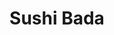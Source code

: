 ---
layout: place
title: "Sushi Bada"
permalink: /new-york/suffern/sushi-bada.html
stateAbbr: NY
stateName: New York
cityName: Suffern
place_id: ChIJCUTeuEjnwokRALVbgZklijs
photos:
  - name: >-
      places/ChIJCUTeuEjnwokRALVbgZklijs/photos/AeeoHcL28_ksybxEGY-YcL3baLEDXH943eKNu5BjqDGCHIMIrhSjO6ZYRVrs_nixhAPFBmh0p4stBc0arcvjPQhvpFKn-HdXjlMqp9jc7LsRFa0GS6M5EMVjPpKcuQ5Gj3QGWR8oHiSlltCynIOWO5yU2AxSmizhQbvm0mi36kEip8D5Bpz3wroJK0E1eCduSg0oTJ-VM_p6HdptQJu6bwmzMKFVOTYbSjQOBhjFtAhGJL3ZmxNyXxxpYguCRYehIqdKr2Gw84UPkgITDsa_Cc_cOc87_uy_6wH8t5XgWQE92RSrjA
    widthPx: 480
    heightPx: 360
    authorAttributions:
      - displayName: Sushi Bada
        uri: https://maps.google.com/maps/contrib/102025464385205496496
        photoUri: >-
          https://lh3.googleusercontent.com/a-/ALV-UjUIWnipQziaDWB6HUzxXOCNSxtg5mCdL1DygJ3tjtq5LTNQtJA=s100-p-k-no-mo
    flagContentUri: >-
      https://www.google.com/local/imagery/report/?cb_client=maps_api_places.places_api&image_key=!1e10!2sAF1QipNc4xEGujf_WQZ4opFxF3RHMZxGTs4W8KZ5M4QY&hl=en-US
    googleMapsUri: >-
      https://www.google.com/maps/place//data=!3m4!1e2!3m2!1sAF1QipNc4xEGujf_WQZ4opFxF3RHMZxGTs4W8KZ5M4QY!2e10!4m2!3m1!1s0x89c2e748b8de4409:0x3b8a2599815bb500
  - name: >-
      places/ChIJCUTeuEjnwokRALVbgZklijs/photos/AeeoHcImIXZbHiWJfJ08QgPkSTWbYWtA1LyRRez3JAgqNOm5ul8eNVvXoto1BH_xgTo27l4b6MN9-2kOB_J0k8XlteyOcQMsbDz6Bevt2_czvQ-RTqIfojplQdNIQbMCZUWgJyF1GPqJ1LY0NcPs5xs1gh3oSnAOTfavnJCeycIQi15c4FUFiN922v4x46iCN70d5Jle-yF70tR6xI2_ePL5pE7D3R82fcVVlbU5ncriDWfjUnHQ0LuLUEPO0_hzIcHhdosLO26Deoi57Nnx3_oKZhpUFWHvqkO39mSouJwx8wOTuw
    widthPx: 2048
    heightPx: 1536
    authorAttributions:
      - displayName: Sushi Bada
        uri: https://maps.google.com/maps/contrib/102025464385205496496
        photoUri: >-
          https://lh3.googleusercontent.com/a-/ALV-UjUIWnipQziaDWB6HUzxXOCNSxtg5mCdL1DygJ3tjtq5LTNQtJA=s100-p-k-no-mo
    flagContentUri: >-
      https://www.google.com/local/imagery/report/?cb_client=maps_api_places.places_api&image_key=!1e10!2sAF1QipMdXKG-e-7Smr84bIMV814DToAsW-fvXpE-cZ0u&hl=en-US
    googleMapsUri: >-
      https://www.google.com/maps/place//data=!3m4!1e2!3m2!1sAF1QipMdXKG-e-7Smr84bIMV814DToAsW-fvXpE-cZ0u!2e10!4m2!3m1!1s0x89c2e748b8de4409:0x3b8a2599815bb500
  - name: >-
      places/ChIJCUTeuEjnwokRALVbgZklijs/photos/AeeoHcLJAZ6YQDEJ_jB55u81rCx5aH8RFPDQckma-7V0zrxqrw7EPOp7tAdvXMYh1FCb3kjFyp8z-3RkB4QGoX72tP8cRDnsVoMvlXJNiVgH6PzZKe1UvAtPH1bIaR-ROQ5JydunWYvWvtn57ecIo7jk0mI-26AWo6HvSsXLPjeYtpHRQbaj87mGHZcsB-L0t5mbUTI4RiSNysUos-v3Yb6peBTbeneen2oBTBBZv6hTsYzyer1n7rxjBi2TJRUHoimMyWH5x_SKBl7dSJB52xnEbKomnjg_CWIZ4JW6jxpIqNprZyVHYB7Uwad6Bpg949Noak2-rgwzitGYwex5o3h_nNQ14u091wstadzRUTHJYez7PALLG07DZP2zCUTfVtbk8EXheDOfc-Pmeoc59IHvWiUrmWeh9_y7rLV2oCWHhocYwg
    widthPx: 2048
    heightPx: 1536
    authorAttributions:
      - displayName: Av L
        uri: https://maps.google.com/maps/contrib/107848635818700756111
        photoUri: >-
          https://lh3.googleusercontent.com/a/ACg8ocK2fHDlBdIy-IUZdY0j8EnOPzxBrAY3WIr-Q8NkzuzdIKymBC8=s100-p-k-no-mo
    flagContentUri: >-
      https://www.google.com/local/imagery/report/?cb_client=maps_api_places.places_api&image_key=!1e10!2sCIHM0ogKEICAgMCg3rG1Ug&hl=en-US
    googleMapsUri: >-
      https://www.google.com/maps/place//data=!3m4!1e2!3m2!1sCIHM0ogKEICAgMCg3rG1Ug!2e10!4m2!3m1!1s0x89c2e748b8de4409:0x3b8a2599815bb500
  - name: >-
      places/ChIJCUTeuEjnwokRALVbgZklijs/photos/AeeoHcKLIuB-X4uMVlYUtRnobXXXYXccHoTxIN6bk2zdlrVzOQVsi-Y8QQuyQpy6PPXSguMP8mMDelUS-_Fkga7GiatMRP-1DYy1ATLnshwbxyOuc8rT7puYt5VXjal9lxscVQ4WugASVAAs_UaKIq7DhwVAQSVos3b6dLScVabvEW1C9IinYmv4oLLzkYdHh-qyx3TEfueknKYd7UKwxZdjWJqqOmr40NsQ2EvaEnzjHC_L9B7cYCaY34tnnBz64OQqxIo-oj0Ltz22bU6R0x1dOZIHwe_fgpR6VEhBWT8b0cPM4m3eBjefsGFrmQDBczvLCsHmHIO0pj3gcJiG0_FPIVMcwffsZraoSUYARs9i0pPzLgSgZtEg5VJCulG2UWW9hJV3bxWXkOQuu7siTWabL7v0VFTvezjSCMwdMhobv45vCqAf
    widthPx: 2785
    heightPx: 3020
    authorAttributions:
      - displayName: Cyber Pro
        uri: https://maps.google.com/maps/contrib/113597479936866114755
        photoUri: >-
          https://lh3.googleusercontent.com/a-/ALV-UjWUtNVVy-eTbJ1ZNSq8ysOytAlP_Fepmzkd0iNlQyTmv4Ijb2A=s100-p-k-no-mo
    flagContentUri: >-
      https://www.google.com/local/imagery/report/?cb_client=maps_api_places.places_api&image_key=!1e10!2sCIHM0ogKEICAgIDD04L_kgE&hl=en-US
    googleMapsUri: >-
      https://www.google.com/maps/place//data=!3m4!1e2!3m2!1sCIHM0ogKEICAgIDD04L_kgE!2e10!4m2!3m1!1s0x89c2e748b8de4409:0x3b8a2599815bb500
  - name: >-
      places/ChIJCUTeuEjnwokRALVbgZklijs/photos/AeeoHcKPl3szuA0UA5HUeVFRTySiQ17OE-WtTvwp7nK02GZKlMP5KpOpT-XpmbJZHw082xawWN1fsHLu0HxOcbkzQSFQD19zK3T8Oibdrcb44wHSUOxGbrzja6MHLjzSWqn-ZQXhdXLu0jbX5rMS_G5WnFFfRHimu_9TSGP2RlGLTF2Sv7uF0j6oEYRfoMM-iaRT6xNVE0GEpaI7UEW1TIsw-otiRp5o0VtZtsWXlK8Y_iQp6nLP0aMLNp598G32DQ9Vem-y6NKPkfD6wqqgWPrRw7zrEzMjllmx7FZ6m73th136ar9BT_0BeCvaAlq1XrAeDqToQF1BC56udv-8oxrdJR9AMOCFz-kA_Pp1QdfIo4j1CHVz0AEHbVfZ6RsLwT4j86urwHWXfXQpA8EXZNFV1v9HdmgVaOsx4mCLK_CaGlwYew
    widthPx: 3024
    heightPx: 4032
    authorAttributions:
      - displayName: Jenny Bach
        uri: https://maps.google.com/maps/contrib/118097934326177533721
        photoUri: >-
          https://lh3.googleusercontent.com/a-/ALV-UjVWLoTaZ9Wegwe-5p9v5optCh_gI1-r68aJbwSqDClgfXDkCIqogg=s100-p-k-no-mo
    flagContentUri: >-
      https://www.google.com/local/imagery/report/?cb_client=maps_api_places.places_api&image_key=!1e10!2sCIHM0ogKEICAgMCwh768aA&hl=en-US
    googleMapsUri: >-
      https://www.google.com/maps/place//data=!3m4!1e2!3m2!1sCIHM0ogKEICAgMCwh768aA!2e10!4m2!3m1!1s0x89c2e748b8de4409:0x3b8a2599815bb500
  - name: >-
      places/ChIJCUTeuEjnwokRALVbgZklijs/photos/AeeoHcJpEErvfT2zl4NF-Y1RNUJYb9w3x1D2Nh3yUvWbsUCTCrCS5-T_414AjgH9et1ojqSyo-LCS3CMrB_4Zq8WwnODgZ05NvpVh-l9JdiYj32eofSkNejJQBoKcAz9eX0dcIIQVEVZKWC8pQQ3hZ_CovDoCR7990U5jgq9z0rgaCD3oEwZ4vU2c7LjzxykfAnc5bit91QTvA-cwoS9QgWtFaAs52Ut5qrZT0sfAvu-Or8qcsPa4BFa8h1iemwpv6apNQbFKgVzuUAh-O5j7P8DYeHkbNU4XjwDGEDgefIXGnmByVnY1EXiV3SWJWxHVh9BlNntJjre1DAwCZ5cWmbVSOaPjX2L5mOob8ASCVbxCIbBpOuBfpt3VlJWyUTdlGZpnyfbvWjAZTaSL8uNw6kOwz02PuP9otXGMyCVvv6AXfs
    widthPx: 4032
    heightPx: 3024
    authorAttributions:
      - displayName: Maha A
        uri: https://maps.google.com/maps/contrib/103727129570858630374
        photoUri: >-
          https://lh3.googleusercontent.com/a/ACg8ocK5ozPJpQKVNlucMkCxqMR9C01jrG7iXfnrYLifLFKRfc2n1A=s100-p-k-no-mo
    flagContentUri: >-
      https://www.google.com/local/imagery/report/?cb_client=maps_api_places.places_api&image_key=!1e10!2sCIHM0ogKEICAgICL0-bsag&hl=en-US
    googleMapsUri: >-
      https://www.google.com/maps/place//data=!3m4!1e2!3m2!1sCIHM0ogKEICAgICL0-bsag!2e10!4m2!3m1!1s0x89c2e748b8de4409:0x3b8a2599815bb500
  - name: >-
      places/ChIJCUTeuEjnwokRALVbgZklijs/photos/AeeoHcIVvyGQjsLuD2UWE8IJPqErJ1pYobQluPofYVNCdlOCxn_ZvaO6U9vuAyOSeTcGl44RE1uIVH_9u9uO6dGJBF42jCgosvNq_qC7HZ4kItEmiqFCZub-zvYngS3oFrhJqraBWR7BVzaR0Yd2TlOvTkgbmzFD-VQggiomJt_hehDQwfOytU968RPKG-m0Zhn5wC7CqlnrCn5nIhyWAK8HpJFoZ9mgPi1cDIErD9dRv_Kp4e3nDu1uNf62VOjFB77ssAMh56inaAFQXr9kD2au_zjUnAi3d919EjLSg4EjrXdHk3-OVPLCIdt8kHoFxlc_lUV3NNAVbNn7wQuSeJepMq5kSpXpmsfWiIEgxiSI5uMU8SOK0dmR25MHnKcrRCjofFbXvefFnzdMKeT1Hf-9OVGPLszDLw1lmtY81QsQOotqtQo
    widthPx: 4032
    heightPx: 2268
    authorAttributions:
      - displayName: Andrea Oakes
        uri: https://maps.google.com/maps/contrib/113813749941602425566
        photoUri: >-
          https://lh3.googleusercontent.com/a-/ALV-UjVzmdF26elJQbmJHljxj8o-wKOQv38L01pQQezZaNK3UDFdJvILCA=s100-p-k-no-mo
    flagContentUri: >-
      https://www.google.com/local/imagery/report/?cb_client=maps_api_places.places_api&image_key=!1e10!2sCIHM0ogKEICAgICc6OGXygE&hl=en-US
    googleMapsUri: >-
      https://www.google.com/maps/place//data=!3m4!1e2!3m2!1sCIHM0ogKEICAgICc6OGXygE!2e10!4m2!3m1!1s0x89c2e748b8de4409:0x3b8a2599815bb500
  - name: >-
      places/ChIJCUTeuEjnwokRALVbgZklijs/photos/AeeoHcJvnUtheQoZBhQ02nbk9PhVaQbD8i2cAuknVTDC9JPragKGPirxerT2T-HbYO8az85WUEIDAObP7FHG8iYDSHOqYOlkY0qMZXba37GU1BLe8JqHKTzD4rxftWxhprMSS5S1G9w_GIGIVMiMNiTXQ4jI2SjxZIFGuWhGfqvOH_IylEFcsX8a8m9zfiHggj6NPCUTqEJYgxVUbnh3awjVsHwD6twpithgR4X3QPhwMrXc8CSed1EYvOVFeRtiGBrWa_7BwBl639i5WL-bKUeN8qkQqNHLllznZBsyvos20S_ql-6gacGAGIcCFf3h2OaXg56vKUFdH-UnrN49U2Jvl8l7AKIalp2FSFnc_M1SUSuOFa9EzNaDN8dJB8r9CzF5iKnK-PgZbwR1OZzShuP_1FZLOUiT2MBz4upirwKXeQ3CRQ
    widthPx: 3024
    heightPx: 4032
    authorAttributions:
      - displayName: Suffern Foodie
        uri: https://maps.google.com/maps/contrib/103147094666144896031
        photoUri: >-
          https://lh3.googleusercontent.com/a/ACg8ocLgCBWzTQqwirfhARhfbiXJd6g3xwtKAtCzlxzBJH50lcYm3w=s100-p-k-no-mo
    flagContentUri: >-
      https://www.google.com/local/imagery/report/?cb_client=maps_api_places.places_api&image_key=!1e10!2sCIHM0ogKEICAgIDhrvDIUg&hl=en-US
    googleMapsUri: >-
      https://www.google.com/maps/place//data=!3m4!1e2!3m2!1sCIHM0ogKEICAgIDhrvDIUg!2e10!4m2!3m1!1s0x89c2e748b8de4409:0x3b8a2599815bb500
  - name: >-
      places/ChIJCUTeuEjnwokRALVbgZklijs/photos/AeeoHcKJEVJVX-j3T4L8QvRgOTxPLc6uLbh_KlCcM6g6ThxwNHHzKuAMtDR7Ok5BN0bI8GVb2psjzcMfJ1t6nT7qBH78FmSHsr0eJZhD-NO2gDHIel-Wt1Ge27pkJ7P51GFwiUM64nna42qmz0-QNW83fTMvne6YQjoT-dHc8soUDQYXGY4TJwn_6jviZs3GSKP_1kYV6zC27aNKlE5DomVGF-mqd8xJPhBHqclJMu8yk0W2CdZzedj7-ySa-iZbKFj6jdoKNSrsyc8HmEnY1AazU-1euJpUdSSg7APQDQWYIuxfd2GKXzRcwSO1gWW7T9XEDYrSaSXO8cI9O7Y6UlK2NiE6eXwUSEMe__0zSSZkoB-KhX-cSk87pPIg6aKafemOQJHIxZMkXpWO2bg_ZmH8GgnhQSrYFa_sxjz1P9cJcP-U6A
    widthPx: 3024
    heightPx: 4032
    authorAttributions:
      - displayName: Joel Zea
        uri: https://maps.google.com/maps/contrib/109612555727943270019
        photoUri: >-
          https://lh3.googleusercontent.com/a-/ALV-UjUj80mCl2R8j-PYLaq7ClW6YlfpMPKzaOXrcjM_jO82kwlJyD2Q=s100-p-k-no-mo
    flagContentUri: >-
      https://www.google.com/local/imagery/report/?cb_client=maps_api_places.places_api&image_key=!1e10!2sCIHM0ogKEICAgMCAjpqgfg&hl=en-US
    googleMapsUri: >-
      https://www.google.com/maps/place//data=!3m4!1e2!3m2!1sCIHM0ogKEICAgMCAjpqgfg!2e10!4m2!3m1!1s0x89c2e748b8de4409:0x3b8a2599815bb500
  - name: >-
      places/ChIJCUTeuEjnwokRALVbgZklijs/photos/AeeoHcLODKqc4r1p-dZbm_ibkDsfuNUsmpmacpDnXqvdfOaRKSsgKAXeI1JsMQ-kcx5XVN9FwWVH6x_NNGRwoEc1Z_LoJEPMpywR9OfG_xvFZzHrT2zwLhtlFEWs3qOW3UByxwjsVMxW1I_rlTuMCeRgAnS-QgxTw0oeWSooh-56jfl7X3AnAX-LFsogFt4G9fY7nKWVJL5_452glXsb57Eei5jGjCSkPv9tqxzVXJ9lUIxOVemQGS8A9YenHjO_RNUQ8mKb37VZHvM1ydiy6AZeANRYGX7TBYT_UnqFOAgImw5vqLUU6VwHYoH95qwCgb0n4lTVqhTbW_fkbwKFRl7mYLRfUUA3AfckkqFx0P4ex6MSVyf1vrl-DZ_xfN3o-MR6X-h1eQnigsYrbXM6CmkEV10pHhJO_BxEx3tvRCJtzmrtOg
    widthPx: 4032
    heightPx: 3024
    authorAttributions:
      - displayName: Mark O' Brien
        uri: https://maps.google.com/maps/contrib/115843900523004656117
        photoUri: >-
          https://lh3.googleusercontent.com/a/ACg8ocIvF4XROOg5zg64Dd4snkiMzy2Z6ZnapOJ2nZy9-UaIu2x6QQ=s100-p-k-no-mo
    flagContentUri: >-
      https://www.google.com/local/imagery/report/?cb_client=maps_api_places.places_api&image_key=!1e10!2sCIHM0ogKEICAgICX_KTDJg&hl=en-US
    googleMapsUri: >-
      https://www.google.com/maps/place//data=!3m4!1e2!3m2!1sCIHM0ogKEICAgICX_KTDJg!2e10!4m2!3m1!1s0x89c2e748b8de4409:0x3b8a2599815bb500
address: 74 Lafayette Ave, Suffern, NY 10901, USA
street: 74 Lafayette Ave
city: Suffern
state: NY
zip: '10901'
country: USA
neighborhood: null
latitude: '41.115550'
longitude: '-74.151408'
accessibility_options:
  wheelchairAccessibleParking: true
  wheelchairAccessibleEntrance: true
  wheelchairAccessibleRestroom: true
  wheelchairAccessibleSeating: true
business_status: OPERATIONAL
name: Sushi Bada
google_maps_links:
  directionsUri: >-
    https://www.google.com/maps/dir//''/data=!4m7!4m6!1m1!4e2!1m2!1m1!1s0x89c2e748b8de4409:0x3b8a2599815bb500!3e0
  placeUri: https://maps.google.com/?cid=4290282936254313728
  writeAReviewUri: >-
    https://www.google.com/maps/place//data=!4m3!3m2!1s0x89c2e748b8de4409:0x3b8a2599815bb500!12e1
  reviewsUri: >-
    https://www.google.com/maps/place//data=!4m4!3m3!1s0x89c2e748b8de4409:0x3b8a2599815bb500!9m1!1b1
  photosUri: >-
    https://www.google.com/maps/place//data=!4m3!3m2!1s0x89c2e748b8de4409:0x3b8a2599815bb500!10e5
primary_type: Sushi Restaurant
opening_hours:
  regular: null
  current: null
secondary_opening_hours:
  regular:
    weekdayDescriptions: null
    type: null
  current:
    weekdayDescriptions: null
    type: null
phone: (845) 533-4178
price_level: PRICE_LEVEL_MODERATE
price_range: $30 &ndash; $50
rating: '4.5'
rating_count: 554
website: http://www.sushibada59.com/
description: >-
  Chic sushi spot with lunch plates & boxes plus beer, wine & sake served in a
  lively, low-lit space.
reviews:
  - name: >-
      places/ChIJCUTeuEjnwokRALVbgZklijs/reviews/ChdDSUhNMG9nS0VJQ0FnTUN3aDc2OHlBRRAB
    relativePublishTimeDescription: 3 weeks ago
    rating: 4
    text:
      text: >-
        Tasty omakase (deluxe and reg are both delish but the wagyu in the
        deluxe is choice imo!), apps (👌Hamachi Truffle: yellowtail, crispy
        onion, scallion, sesame seeds with white truffle soy sauce and avocado
        fries) cocktails, hot sake. Been here a few times and service is usually
        better; service was just ok tbh recently. Had to ask for water a few
        times but otherwise would go back because the food is so good.
      languageCode: en
    originalText:
      text: >-
        Tasty omakase (deluxe and reg are both delish but the wagyu in the
        deluxe is choice imo!), apps (👌Hamachi Truffle: yellowtail, crispy
        onion, scallion, sesame seeds with white truffle soy sauce and avocado
        fries) cocktails, hot sake. Been here a few times and service is usually
        better; service was just ok tbh recently. Had to ask for water a few
        times but otherwise would go back because the food is so good.
      languageCode: en
    authorAttribution:
      displayName: Jenny Bach
      uri: https://www.google.com/maps/contrib/118097934326177533721/reviews
      photoUri: >-
        https://lh3.googleusercontent.com/a-/ALV-UjVWLoTaZ9Wegwe-5p9v5optCh_gI1-r68aJbwSqDClgfXDkCIqogg=s128-c0x00000000-cc-rp-mo-ba3
    publishTime: '2025-03-21T14:41:29.634832Z'
    flagContentUri: >-
      https://www.google.com/local/review/rap/report?postId=ChdDSUhNMG9nS0VJQ0FnTUN3aDc2OHlBRRAB&d=17924085&t=1
    googleMapsUri: >-
      https://www.google.com/maps/reviews/data=!4m6!14m5!1m4!2m3!1sChdDSUhNMG9nS0VJQ0FnTUN3aDc2OHlBRRAB!2m1!1s0x89c2e748b8de4409:0x3b8a2599815bb500
  - name: >-
      places/ChIJCUTeuEjnwokRALVbgZklijs/reviews/ChdDSUhNMG9nS0VJQ0FnTUNnM3JHMTRnRRAB
    relativePublishTimeDescription: a month ago
    rating: 4
    text:
      text: >-
        Nice place. I went on Valentines Day and had a reservation. The place
        was crowded, but our server was nice. The sushi was expensive. The
        brussel sprouts were good, and they had great sauce. The calafornia was
        ok and so as the other rolls. The music was nice and the seats were
        comfortable. They had cute decorations on the ceiling.
      languageCode: en
    originalText:
      text: >-
        Nice place. I went on Valentines Day and had a reservation. The place
        was crowded, but our server was nice. The sushi was expensive. The
        brussel sprouts were good, and they had great sauce. The calafornia was
        ok and so as the other rolls. The music was nice and the seats were
        comfortable. They had cute decorations on the ceiling.
      languageCode: en
    authorAttribution:
      displayName: Av L
      uri: https://www.google.com/maps/contrib/107848635818700756111/reviews
      photoUri: >-
        https://lh3.googleusercontent.com/a/ACg8ocK2fHDlBdIy-IUZdY0j8EnOPzxBrAY3WIr-Q8NkzuzdIKymBC8=s128-c0x00000000-cc-rp-mo-ba4
    publishTime: '2025-02-17T16:47:26.776082Z'
    flagContentUri: >-
      https://www.google.com/local/review/rap/report?postId=ChdDSUhNMG9nS0VJQ0FnTUNnM3JHMTRnRRAB&d=17924085&t=1
    googleMapsUri: >-
      https://www.google.com/maps/reviews/data=!4m6!14m5!1m4!2m3!1sChdDSUhNMG9nS0VJQ0FnTUNnM3JHMTRnRRAB!2m1!1s0x89c2e748b8de4409:0x3b8a2599815bb500
  - name: >-
      places/ChIJCUTeuEjnwokRALVbgZklijs/reviews/ChdDSUhNMG9nS0VJQ0FnTUNRazUycmh3RRAB
    relativePublishTimeDescription: a month ago
    rating: 5
    text:
      text: >-
        First time, trusted previous reviews, was not disappointed, service was
        spectacular, prompt and professional, place was very clean, very
        boutique, great music ….one of my new favorites, we will be back, thank
        you for a great experience.
      languageCode: en
    originalText:
      text: >-
        First time, trusted previous reviews, was not disappointed, service was
        spectacular, prompt and professional, place was very clean, very
        boutique, great music ….one of my new favorites, we will be back, thank
        you for a great experience.
      languageCode: en
    authorAttribution:
      displayName: JOSH G
      uri: https://www.google.com/maps/contrib/105896070403856876491/reviews
      photoUri: >-
        https://lh3.googleusercontent.com/a/ACg8ocIMCX79IvkS9zqR3-0nE-SCOjf_NvA-8lR_dd4H8yWIscDl4g=s128-c0x00000000-cc-rp-mo-ba4
    publishTime: '2025-03-06T23:34:09.592504Z'
    flagContentUri: >-
      https://www.google.com/local/review/rap/report?postId=ChdDSUhNMG9nS0VJQ0FnTUNRazUycmh3RRAB&d=17924085&t=1
    googleMapsUri: >-
      https://www.google.com/maps/reviews/data=!4m6!14m5!1m4!2m3!1sChdDSUhNMG9nS0VJQ0FnTUNRazUycmh3RRAB!2m1!1s0x89c2e748b8de4409:0x3b8a2599815bb500
  - name: >-
      places/ChIJCUTeuEjnwokRALVbgZklijs/reviews/ChdDSUhNMG9nS0VJQ0FnTUR3ei1IdzZ3RRAB
    relativePublishTimeDescription: 2 weeks ago
    rating: 5
    text:
      text: >-
        we walked in. We’re put on a wait, which was fine even though the host
        asked me if we wanted to put our names on the wait.. after saying we
        would wait however we were not acknowledged at the bar for more than 15
        minutes. We had to stand up and ask for a glass of wine while waiting
        for our table, then we were sat with McKenzie, who changed the whole
        experience. He was super attentive, quick and order accuracy was on
        point great job, McKenzie!!!
      languageCode: en
    originalText:
      text: >-
        we walked in. We’re put on a wait, which was fine even though the host
        asked me if we wanted to put our names on the wait.. after saying we
        would wait however we were not acknowledged at the bar for more than 15
        minutes. We had to stand up and ask for a glass of wine while waiting
        for our table, then we were sat with McKenzie, who changed the whole
        experience. He was super attentive, quick and order accuracy was on
        point great job, McKenzie!!!
      languageCode: en
    authorAttribution:
      displayName: Nicholette F
      uri: https://www.google.com/maps/contrib/106628280474805325991/reviews
      photoUri: >-
        https://lh3.googleusercontent.com/a/ACg8ocLldJZe1sR9b22verNdBBgPkr42fztLdGjacw_tg7sDBZDODaE=s128-c0x00000000-cc-rp-mo
    publishTime: '2025-03-29T02:38:30.915106Z'
    flagContentUri: >-
      https://www.google.com/local/review/rap/report?postId=ChdDSUhNMG9nS0VJQ0FnTUR3ei1IdzZ3RRAB&d=17924085&t=1
    googleMapsUri: >-
      https://www.google.com/maps/reviews/data=!4m6!14m5!1m4!2m3!1sChdDSUhNMG9nS0VJQ0FnTUR3ei1IdzZ3RRAB!2m1!1s0x89c2e748b8de4409:0x3b8a2599815bb500
  - name: >-
      places/ChIJCUTeuEjnwokRALVbgZklijs/reviews/ChZDSUhNMG9nS0VJQ0FnSURyczZfa0VBEAE
    relativePublishTimeDescription: 8 months ago
    rating: 5
    text:
      text: >-
        Went in for dinner and it was perfect.

        All the ingredients are super fresh

        For starters ordered

        -Adamame

        -Fried Avocado - the tempura was very light

        -Avocado bomb with spicy salmon filling - beautiful dish, tasty,but I
        would recommend a bit less sweet chili sauce on it


        Mains

        Chefs choice (and the chef made great choices!) :

        -starter:Ceviche with yellow tail,salmon, cucumber,mango in yuzo
        -fresh,light ,great starter

        -second: Sashimi assortment,this was perfect! Very nice combination and
        super fresh,the salmon belly literally melts in your mouth

        -maon: Nigiri assortment - had a nice wasabi kick and again super fresh
        fish ,well made rice


        In addition:

        -Alaskan roll

        -Apple,mango,tuna and cream cheese roll with a lovely hot sauce on top
        (forgot the name of the roll)- had a nice kick to it and the flavor
        combo was surprisingly good

        -sweet potato roll- nice light tempura

        -vegi roll -very fresh


        For dessert we ordered the vanilla ice cream and chocolate mousse cake -
        delicious!


        The service was super quick and nice.

        Plenty of street parking in the area


        Definitely recommend -we all came out very full and very pleased 😄
      languageCode: en
    originalText:
      text: >-
        Went in for dinner and it was perfect.

        All the ingredients are super fresh

        For starters ordered

        -Adamame

        -Fried Avocado - the tempura was very light

        -Avocado bomb with spicy salmon filling - beautiful dish, tasty,but I
        would recommend a bit less sweet chili sauce on it


        Mains

        Chefs choice (and the chef made great choices!) :

        -starter:Ceviche with yellow tail,salmon, cucumber,mango in yuzo
        -fresh,light ,great starter

        -second: Sashimi assortment,this was perfect! Very nice combination and
        super fresh,the salmon belly literally melts in your mouth

        -maon: Nigiri assortment - had a nice wasabi kick and again super fresh
        fish ,well made rice


        In addition:

        -Alaskan roll

        -Apple,mango,tuna and cream cheese roll with a lovely hot sauce on top
        (forgot the name of the roll)- had a nice kick to it and the flavor
        combo was surprisingly good

        -sweet potato roll- nice light tempura

        -vegi roll -very fresh


        For dessert we ordered the vanilla ice cream and chocolate mousse cake -
        delicious!


        The service was super quick and nice.

        Plenty of street parking in the area


        Definitely recommend -we all came out very full and very pleased 😄
      languageCode: en
    authorAttribution:
      displayName: Ola Nesgovorov
      uri: https://www.google.com/maps/contrib/102030286919418669871/reviews
      photoUri: >-
        https://lh3.googleusercontent.com/a-/ALV-UjXxnNT1VYD2Zh9fwZu0FGpzZ7zYVPBninwm2vL-U1VkomMDVmzDQg=s128-c0x00000000-cc-rp-mo-ba6
    publishTime: '2024-07-20T03:26:19.345464Z'
    flagContentUri: >-
      https://www.google.com/local/review/rap/report?postId=ChZDSUhNMG9nS0VJQ0FnSURyczZfa0VBEAE&d=17924085&t=1
    googleMapsUri: >-
      https://www.google.com/maps/reviews/data=!4m6!14m5!1m4!2m3!1sChZDSUhNMG9nS0VJQ0FnSURyczZfa0VBEAE!2m1!1s0x89c2e748b8de4409:0x3b8a2599815bb500
parking_options:
  freeParkingLot: true
  freeStreetParking: true
payment_options:
  acceptsCreditCards: true
  acceptsDebitCards: true
  acceptsCashOnly: false
  acceptsNfc: true
allow_dogs: null
curbside_pickup: null
delivery: true
dine_in: true
good_for_children: null
good_for_groups: true
good_for_sports: false
live_music: false
menu_for_children: false
outdoor_seating: null
reservable: true
restroom: true
serves_beer: true
serves_breakfast: false
serves_brunch: false
serves_cocktails: true
serves_coffee: null
serves_dinner: true
serves_dessert: true
serves_lunch: true
serves_vegetarian_food: true
serves_wine: true
takeout: true

---